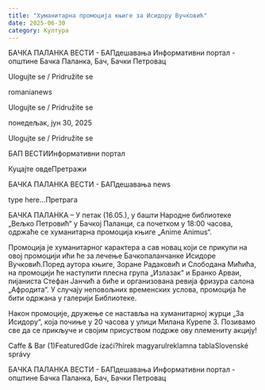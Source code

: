 ```yaml
---
title: "Хуманитарна промоција књиге за Исидору Вучковић"
date: 2025-06-30
category: Култура
---
```


БАЧКА ПАЛАНКА ВЕСТИ - БАПдешавања Информативни портал - општине Бачка Паланка, Бач, Бачки Петровац

Ulogujte se / Pridružite se

romanianews

Ulogujte se / Pridružite se

понедељак, јун 30, 2025

Ulogujte se / Pridružite se

БАП ВЕСТИИнформативни портал

Куцајте овдеПретражи

БАЧКА ПАЛАНКА ВЕСТИ - БАПдешавања news

type here...Претрага

БАЧКА ПАЛАНКА – У петак (16.05.), у башти Народне библиотеке „Вељко Петровић“ у Бачкој Паланци, са почетком у 18:00 часова, одржаће се хуманитарна промоција књиге „Anime Animus“.

Промоција је хуманитарног карактера а сав новац који се прикупи на овој промоцији ићи ће за лечење Бачкопаланчанке Исидоре Вучковић.Поред аутора књиге, Зоране Радаковић и Слободана Мићића, на промоцији ће наступити плесна група „Излазак“ и Бранко Арваи, пијаниста Стефан Јанчић а биће и организована ревија фризура салона „Афродита“.
У случају неповољних временских услова, промоција ће бити одржана у галерији Библиотеке.


Након промоције, дружење се наставља на хуманитарној журци „За Исидору“, која почиње у 20 часова у улици Милана Курепе 3. Позивамо све да се прикључе и својим присуством подрже ову племениту акцију!

Caffe & Bar (1)FeaturedGde izaći?hírek magyarulreklamna tablaSlovenské správy

БАЧКА ПАЛАНКА ВЕСТИ - БАПдешавања Информативни портал - општине Бачка Паланка, Бач, Бачки Петровац
